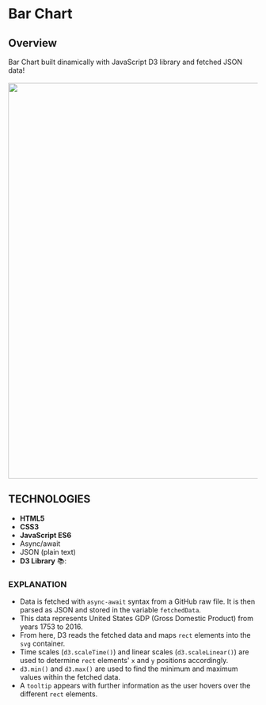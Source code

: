 # Bar Chart
## Overview

Bar Chart built dinamically with JavaScript D3 library and fetched JSON data!<br><br>
<img src="https://github.com/Maruku98/Bar-Chart/assets/133391272/a567c49f-dd11-49ed-bcea-f18e73a651b6" width="800">

## TECHNOLOGIES
- **HTML5**
- **CSS3**
- **JavaScript ES6**
- Async/await
- JSON (plain text)
- **D3 Library** 📚:

### EXPLANATION
- Data is fetched with `async-await` syntax from a GitHub raw file. It is then parsed as JSON and stored in the variable `fetchedData`.
- This data represents United States GDP (Gross Domestic Product) from years 1753 to 2016.
- From here, D3 reads the fetched data and maps `rect` elements into the `svg` container.
- Time scales (`d3.scaleTime()`) and linear scales (`d3.scaleLinear()`) are used to determine `rect` elements' `x` and `y` positions accordingly.
- `d3.min()` and `d3.max()` are used to find the minimum and maximum values within the fetched data.
- A `tooltip` appears with further information as the user hovers over the different `rect` elements.
